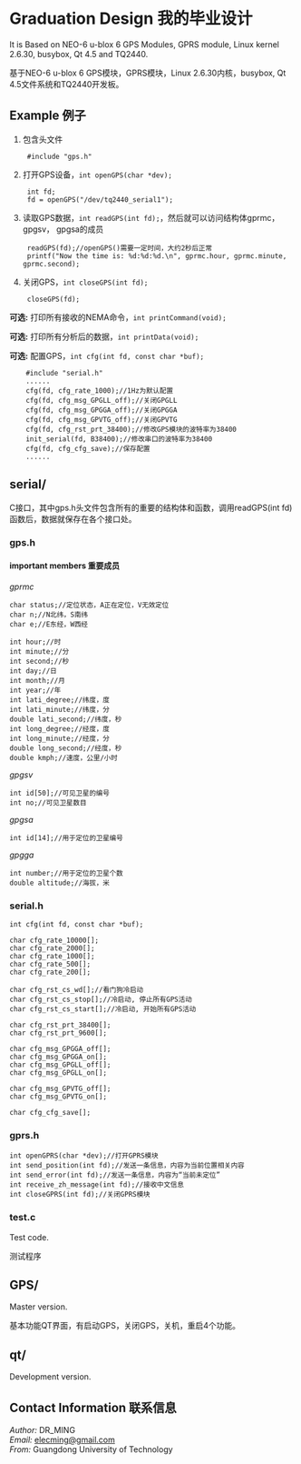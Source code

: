 # Graduation Design 我的毕业设计

It is Based on NEO-6 u-blox 6 GPS Modules, GPRS module, Linux kernel 2.6.30, busybox, Qt 4.5 and TQ2440.

基于NEO-6 u-blox 6 GPS模块，GPRS模块，Linux 2.6.30内核，busybox, Qt 4.5文件系统和TQ2440开发板。


## Example 例子

1. 包含头文件 

        #include "gps.h"

1. 打开GPS设备，`int openGPS(char *dev);`   

        int fd;  
        fd = openGPS("/dev/tq2440_serial1");

2. 读取GPS数据，`int readGPS(int fd);`，然后就可以访问结构体gprmc， gpgsv， gpgsa的成员

        readGPS(fd);//openGPS()需要一定时间，大约2秒后正常
        printf("Now the time is: %d:%d:%d.\n", gprmc.hour, gprmc.minute, gprmc.second);

3. 关闭GPS，`int closeGPS(int fd);`

        closeGPS(fd);

__可选:__ 打印所有接收的NEMA命令，`int printCommand(void);`

__可选:__ 打印所有分析后的数据，`int printData(void);`

__可选:__ 配置GPS，`int cfg(int fd, const char *buf);`

        #include "serial.h"
        ......
        cfg(fd, cfg_rate_1000);//1Hz为默认配置
        cfg(fd, cfg_msg_GPGLL_off);//关闭GPGLL
        cfg(fd, cfg_msg_GPGGA_off);//关闭GPGGA
        cfg(fd, cfg_msg_GPVTG_off);//关闭GPVTG
        cfg(fd, cfg_rst_prt_38400);//修改GPS模块的波特率为38400
        init_serial(fd, B38400);//修改串口的波特率为38400
        cfg(fd, cfg_cfg_save);//保存配置
        ......

## serial/

C接口，其中gps.h头文件包含所有的重要的结构体和函数，调用readGPS(int fd)函数后，数据就保存在各个接口处。
### gps.h
#### important members 重要成员
*gprmc*

    char status;//定位状态，A正在定位，V无效定位
    char n;//N北纬，S南纬
	char e;//E东经，W西经
	
	int hour;//时
	int minute;//分
	int second;//秒
	int day;//日
	int month;//月
	int year;//年
	int lati_degree;//纬度，度
	int lati_minute;//纬度，分
	double lati_second;//纬度，秒
	int long_degree;//经度，度
	int long_minute;//经度，分
	double long_second;//经度，秒
	double kmph;//速度，公里/小时
	
*gpgsv*

    int id[50];//可见卫星的编号
	int no;//可见卫星数目
	
*gpgsa*

	int id[14];//用于定位的卫星编号 
	
*gpgga*
    
    int number;//用于定位的卫星个数
    double altitude;//海拔，米
    
### serial.h
    int cfg(int fd, const char *buf);
    
    char cfg_rate_10000[];   
    char cfg_rate_2000[];   
    char cfg_rate_1000[];   
    char cfg_rate_500[];   
    char cfg_rate_200[];   
    
    char cfg_rst_cs_wd[];//看门狗冷启动
    char cfg_rst_cs_stop[];//冷启动, 停止所有GPS活动
    char cfg_rst_cs_start[];//冷启动, 开始所有GPS活动
    
    char cfg_rst_prt_38400[];
    char cfg_rst_prt_9600[];
    
    char cfg_msg_GPGGA_off[];
    char cfg_msg_GPGGA_on[];
    char cfg_msg_GPGLL_off[];
    char cfg_msg_GPGLL_on[];
    
    char cfg_msg_GPVTG_off[];
    char cfg_msg_GPVTG_on[];
    
    char cfg_cfg_save[];

### gprs.h
    int openGPRS(char *dev);//打开GPRS模块
    int send_position(int fd);//发送一条信息，内容为当前位置相关内容
    int send_error(int fd);//发送一条信息，内容为“当前未定位”
    int receive_zh_message(int fd);//接收中文信息
    int closeGPRS(int fd);//关闭GPRS模块

### test.c
Test code.

测试程序


## GPS/

Master version.

基本功能QT界面，有启动GPS，关闭GPS，关机，重启4个功能。

## qt/

Development version.

## Contact Information 联系信息

*Author:* DR_MING  
*Email:* elecming@gmail.com   
*From:* Guangdong University of Technology  
